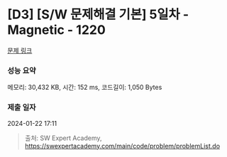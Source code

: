 # [D3] [S/W 문제해결 기본] 5일차 - Magnetic - 1220 

[문제 링크](https://swexpertacademy.com/main/code/problem/problemDetail.do?contestProbId=AV14hwZqABsCFAYD) 

### 성능 요약

메모리: 30,432 KB, 시간: 152 ms, 코드길이: 1,050 Bytes

### 제출 일자

2024-01-22 17:11



> 출처: SW Expert Academy, https://swexpertacademy.com/main/code/problem/problemList.do